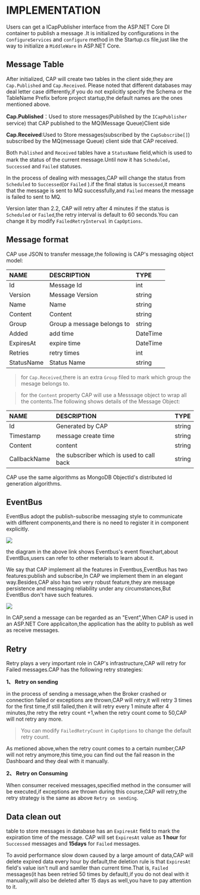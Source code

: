 # IMPLEMENTATION
Users can get a ICapPublisher interface from the ASP.NET Core DI container to publish a message .It is initialized by  configurations in the `ConfigureServices` and `configure` method in the Startup.cs file,just like the way to initialize a `MiddleWare` in ASP.NET Core.

## Message Table

After initialized, CAP will create two tables in the client side,they are `Cap.Published` and `Cap.Received`. Please noted that different databases may deal letter case differently,if you do not explicitly specify the Schema or the TableName Prefix before project startup,the default names are the ones mentioned above.

**Cap.Published**：Used to store  messages(Published by the `ICapPublisher` service) that CAP published to the MQ(Message Queue)Client side

**Cap.Received**:Used to Store messages(subscribed by the `CapSubscribe[]`) subscribed by the MQ(message Queue) client side that CAP received.

Both `Published` and `Received` tables have a `StatusName` field,which is used to mark the status of the current message.Until now it has `Scheduled`，`Successed` and `Failed` statuses.

In the process of dealing with messages,CAP will change the status from `Scheduled` to `Successed`(or `Failed` ).if the final status is `Successed`,it means that the message is sent to MQ successfully,and `Failed` means the message is failed to sent to MQ.

Version later than 2.2,  CAP will retry after 4 minutes if the status is `Scheduled` or `Failed`,the retry interval is default to 60 seconds.You can change it by modify `FailedRetryInterval` in `CapOptions`.

## Message format

CAP use JSON to transfer message,the following is CAP's messaging object model:

NAME | DESCRIPTION | TYPE
:---|:---|:---
Id | Message Id | int
Version | Message Version | string
Name | Name | string
Content | Content | string
Group | Group a message belongs to | string
Added |add time | DateTime
ExpiresAt | expire time | DateTime
Retries | retry times | int
StatusName | Status Name | string

>for `Cap.Received`,there is an extra `Group` filed to mark which group the mesage belongs to.

>for the `Content` property CAP will use a Messsage object to wrap all the contents.The following shows details of the Message Object:


NAME | DESCRIPTION | TYPE
:---|:---|:---
Id | Generated by CAP | string 
Timestamp | message create time | string
Content | content | string
CallbackName | the subscriber which is used to call back | string

CAP use the same algorithms as MongoDB ObjectId's distributed Id  generation algorithms.

## EventBus 

EventBus adopt the publish-subscribe messaging style to communicate with different components,and there is no need to register it in component explicitly.

![](http://images2017.cnblogs.com/blog/250417/201708/250417-20170804153901240-1774287236.png)

the diagram in the above link shows Eventbus's event flowchart,about EventBus,users can refer to other meterials to learn about it.

We say that CAP implement all the features in Eventbus,EventBus has two features:publish and subscribe,In CAP we implement them in an elegant way.Besides,CAP also has two very robust feature,they are message persistence and messaging reliability under any circumstances,But EventBus don't have such features.


![](https://camo.githubusercontent.com/452505edb71d41f2c1bd18907275b76291621e46/687474703a2f2f696d61676573323031352e636e626c6f67732e636f6d2f626c6f672f3235303431372f3230313730372f3235303431372d32303137303730353137353832373132382d313230333239313436392e706e67)

In CAP,send a message can be regarded as an "Event",When CAP is used in an ASP.NET Core applicaiton,the application has the ablity to publish as well as receive messages.

## Retry

Retry plays a very important role in CAP's infrastructure,CAP will retry for Failed messages.CAP has the following retry  strategies:

**1、 Retry on sending**

in the process of sending a message,when the Broker crashed or connection failed or exceptions are thrown,CAP will retry,it will retry 3 times for the first time,if still failed,then it will retry every 1 minute after 4 minutes,the retry the retry count +1,when the retry count come to 50,CAP will not retry any more.

>You can modify `FailedRetryCount` in `CapOptions` to change the default retry count.

As metioned above,when the retry count comes to a certain number,CAP will not retry anymore,this time,you can find out the fail reason in the Dashboard and they deal with it manually.

**2、 Retry on Consuming**

When consumer received messages,specified method in the consumer will be executed,if exceptions are thrown during this course,CAP will retry,the retry  strategy is the same as above `Retry on sending`.

## Data clean out

table to store messages in database has an `ExpiresAt` field to mark the expiration time of the message. CAP will set `ExpiresAt` value as **1 hour** for  `Successed` messages and **15days** for `Failed` messages.

To avoid performance slow down caused by a large amount of data,CAP will delete expired data every hour by default,the deletion rule is that `ExpiresAt` field's value isn't null and samller than current time.That is, `Failed` messages(it has been retried  50 times by default),if you do not deal with it manually,will also be deleted after 15 days as well,you have to pay attention to it.